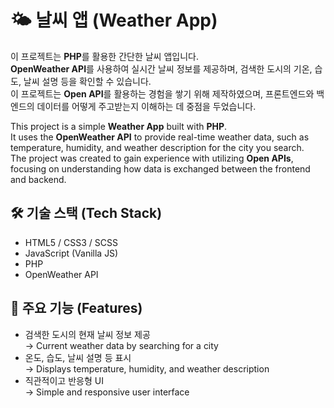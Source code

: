 # 🌤️ 날씨 앱 (Weather App)

이 프로젝트는 **PHP**를 활용한 간단한 날씨 앱입니다.  
**OpenWeather API**를 사용하여 실시간 날씨 정보를 제공하며, 검색한 도시의 기온, 습도, 날씨 설명 등을 확인할 수 있습니다.  
이 프로젝트는 **Open API**를 활용하는 경험을 쌓기 위해 제작하였으며, 프론트엔드와 백엔드의 데이터를 어떻게 주고받는지 이해하는 데 중점을 두었습니다.

This project is a simple **Weather App** built with **PHP**.  
It uses the **OpenWeather API** to provide real-time weather data, such as temperature, humidity, and weather description for the city you search.  
The project was created to gain experience with utilizing **Open APIs**, focusing on understanding how data is exchanged between the frontend and backend.

## 🛠️ 기술 스택 (Tech Stack)

- HTML5 / CSS3 / SCSS
- JavaScript (Vanilla JS)
- PHP
- OpenWeather API

## 📌 주요 기능 (Features)

- 검색한 도시의 현재 날씨 정보 제공  
  → Current weather data by searching for a city  
- 온도, 습도, 날씨 설명 등 표시  
  → Displays temperature, humidity, and weather description  
- 직관적이고 반응형 UI  
  → Simple and responsive user interface  
